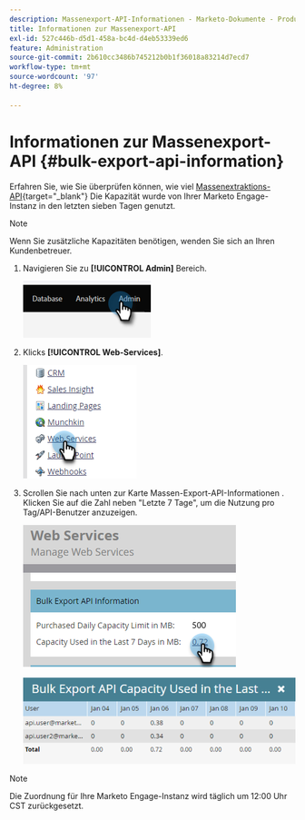 ```yaml
---
description: Massenexport-API-Informationen - Marketo-Dokumente - Produktdokumentation
title: Informationen zur Massenexport-API
exl-id: 527c446b-d5d1-458a-bc4d-d4eb53339ed6
feature: Administration
source-git-commit: 2b610cc3486b745212b0b1f36018a83214d7ecd7
workflow-type: tm+mt
source-wordcount: '97'
ht-degree: 8%

---
```


# Informationen zur Massenexport-API {#bulk-export-api-information}

Erfahren Sie, wie Sie überprüfen können, wie viel [Massenextraktions-API](https://experienceleague.adobe.com/en/docs/marketo-developer/marketo/rest/bulk-extract/bulk-extract){target="_blank"} Die Kapazität wurde von Ihrer Marketo Engage-Instanz in den letzten sieben Tagen genutzt.

>[!NOTE]
>
>Wenn Sie zusätzliche Kapazitäten benötigen, wenden Sie sich an Ihren Kundenbetreuer.

1. Navigieren Sie zu **[!UICONTROL Admin]** Bereich.

   ![](assets/bulk-export-api-information-1.png)

1. Klicks **[!UICONTROL Web-Services]**.

   ![](assets/bulk-export-api-information-2.png)

1. Scrollen Sie nach unten zur Karte Massen-Export-API-Informationen . Klicken Sie auf die Zahl neben &quot;Letzte 7 Tage&quot;, um die Nutzung pro Tag/API-Benutzer anzuzeigen.

   ![](assets/bulk-export-api-information-3.png)

   ![](assets/bulk-export-api-information-4.png)

>[!NOTE]
>
>Die Zuordnung für Ihre Marketo Engage-Instanz wird täglich um 12:00 Uhr CST zurückgesetzt.
